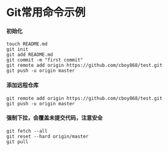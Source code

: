 # Git常用命令示例

#### 初始化

```
touch README.md
git init
git add README.md
git commit -m "first commit"
git remote add origin https://github.com/cboy868/test.git
git push -u origin master
```

#### 添加远程仓库

```
git remote add origin https://github.com/cboy868/test.git
git push -u origin master
```

#### 强制下拉，会覆盖未提交代码，注意安全

```
git fetch --all 
git reset --hard origin/master
git pull
```



